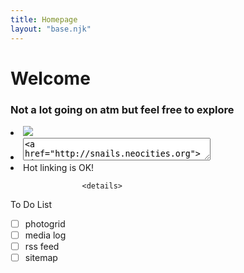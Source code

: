 ```yaml
---
title: Homepage
layout: "base.njk"
---
```




<div class="home">
  <div class="content">
  
# Welcome

### Not a lot going on atm but feel free to explore

<li><img src="https://files.catbox.moe/jnq0ed.png"></li>
                    <li>
                      <textarea style="width: 300px;"><a href="http://snails.neocities.org"><img src="https://files.catbox.moe/jnq0ed.png"></a></textarea>
                    </li>
                    <li>Hot linking is OK!</li>

                    <details>
<summary>To Do List</summary>


- [ ] photogrid
- [ ] media log
- [ ] rss feed
- [ ] sitemap

</details>


</div>

 
</div>
